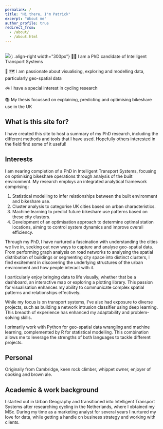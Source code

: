 ```yaml
---
permalink: /
title: "Hi there, I'm Patrick"
excerpt: "About me"
author_profile: true
redirect_from: 
  - /about/
  - /about.html
---
```

 <br/><img src='https://p91g.github.io/patrick-moore.github.io/images/data_bss_city_groups.png'>{: .align-right width="300px"}
🧑‍💻 I am a PhD candidate of Intelligent Transport Systems

🤖 🗺️ I am passionate about visualising, exploring and modelling data, particularly geo-spatial data 

🚲 I have a special interest in cycling research

📚 My thesis focussed on explaining, predicting and optimising bikeshare use in the UK

What is this site for?
------
I have created this site to host a summary of my PhD research, including the different methods and tools that I have used. Hopefully others interested in the field find some of it useful!  

Interests
------
I am nearing completion of a PhD in Intelligent Transport Systems, focusing on optimising bikeshare operations through analysis of the built environment. My research employs an integrated analytical framework comprising:
1. Statistical modelling to infer relationships between the built environment and bikeshare use.
2. Cluster analysis to categorise UK cities based on urban characteristics.
3. Machine learning to predict future bikeshare use patterns based on these city clusters.
4. Development of an optimisation approach to determine optimal station locations, aiming to control system dynamics and improve overall efficiency.

Through my PhD, I have nurtured a fascination with understanding the cities we live in, seeking out new ways to capture and analyse geo-spatial data. From performing graph analysis on road networks to analysing the spatial distribution of buildings or segmenting city space into distinct clusters, I find excitement in discovering the underlying structures of the urban environment and how people interact with it.

I particularly enjoy bringing data to life visually, whether that be a dashboard, an interactive map or exploring a plotting library. This passion for visualisation enhances my ability to communicate complex spatial patterns and relationships effectively.

While my focus is on transport systems, I've also had exposure to diverse projects, such as building a network intrusion classifier using deep learning. This breadth of experience has enhanced my adaptability and problem-solving skills.

I primarily work with Python for geo-spatial data wrangling and machine learning, complemented by R for statistical modelling. This combination allows me to leverage the strengths of both languages to tackle different projects.

Personal
------
Originally from Cambridge, keen rock climber, whippet owner, enjoyer of cooking and brown ale.

Academic & work background
------
I started out in Urban Geography and transitioned into Intelligent Transport Systems after researching cycling in the Netherlands, where I obtained my MSc. During my time as a marketing analyst for several years I nurtured my love for data, while getting a handle on business strategy and working with clients.  




